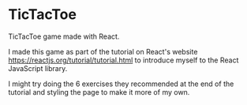 # TicTacToe

TicTacToe game made with React.

I made this game as part of the tutorial on React's website https://reactjs.org/tutorial/tutorial.html to introduce myself to the React JavaScript library.

I might try doing the 6 exercises they recommended at the end of the tutorial and styling the page to make it more of my own.
